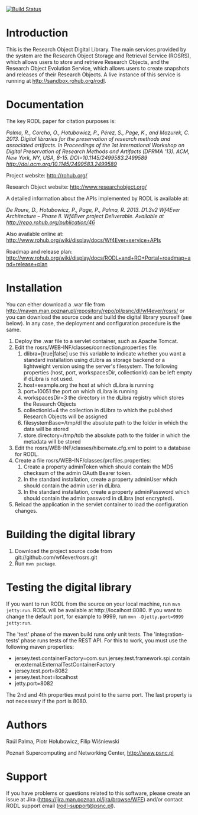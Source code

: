 [![Build Status](https://buildhive.cloudbees.com/job/wf4ever/job/rodl/badge/icon)](https://buildhive.cloudbees.com/job/wf4ever/job/rodl/)

Introduction
============

This is the Research Object Digital Library. The main services provided by the system 
are the  Research Object Storage and Retrieval Service (ROSRS), which allows users to 
store and retrieve Research Objects, and the Research Object Evolution Service, which 
allows users to create snapshots and releases of their Research Objects.
A live instance of this service is running at http://sandbox.rohub.org/rodl.

Documentation
=============

The key RODL paper for citation purposes is:

*Palma, R., Corcho, O., Hotubowicz, P., Pérez, S., Page, K., and Mazurek, C. 2013. Digital libraries for the preservation of research methods and associated artifacts. In Proceedings of the 1st International Workshop on Digital Preservation of Research Methods and Artifacts (DPRMA '13). ACM, New York, NY, USA, 8-15. DOI=10.1145/2499583.2499589 http://doi.acm.org/10.1145/2499583.2499589*

Project website: http://rohub.org/

Research Object website: http://www.researchobject.org/

A detailed information about the APIs implemented by RODL is available at:

*De Roure, D., Hotubowicz, P., Page, P., Palma, R. 2013. D1.3v2 Wf4Ever Architecture – Phase II. Wf4Ever project Deliverable. Available at http://repo.rohub.org/publication/46*

Also available online at: http://www.rohub.org/wiki/display/docs/Wf4Ever+service+APIs

Roadmap and release plan: http://www.rohub.org/wiki/display/docs/RODL+and+RO+Portal+roadmap+and+release+plan

Installation
============

You can either download a .war file from http://maven.man.poznan.pl/repository/repo/pl/psnc/dl/wf4ever/rosrs/ 
or you can download the source code and build the digital library yourself (see below). In any case, the deployment
and configuration procedure is the same.

1. Deploy the .war file to a servlet container, such as Apache Tomcat.
2. Edit the rosrs/WEB-INF/classes/connection.properties file:
	1. dlibra=[true|false] use this variable to indicate whether you want a standard installation
	using dLibra as storage backend or a lightweight version using the server's filesystem. 
	The following properties (host, port, workspacesDir, collectionId) can be left empty if
	dLibra is not used.
	2. host=example.org the host at which dLibra is running 
	3. port=10051 the port on which dLibra is running
	4. workspacesDir=3 the directory in the dLibra registry which stores the Research Objects
	5. collectionId=4 the collection in dLibra to which the published Research Objects will be assigned
	6. filesystemBase=/tmp/dl the absolute path to the folder in which the data will be stored
	7. store.directory=/tmp/tdb the absolute path to the folder in which the metadata will be stored
3. Edit the rosrs/WEB-INF/classes/hibernate.cfg.xml to point to a database for RODL.
4. Create a file rosrs/WEB-INF/classes/profiles.properties:
	1. Create a property adminToken which should contain the MD5 checksum of the admin OAuth Bearer token.
	2. In the standard installation, create a property adminUser which should contain the admin user in dLibra.
	3. In the standard installation, create a property adminPassword which should contain the admin password in dLibra (not encrypted).
5. Reload the application in the servlet container to load the configuration changes.


Building the digital library
============================

1. Download the project source code from git://github.com/wf4ever/rosrs.git
2. Run `mvn package`.


Testing the digital library
===========================

If you want to run RODL from the source on your local machine, run `mvn jetty:run`. RODL will be available at http://localhost:8080.
If you want to change the default port, for example to 9999, run `mvn -Djetty.port=9999 jetty:run`. 

The 'test' phase of the maven build runs only unit tests. The 'integration-tests' phase runs tests of the REST API. For this to work,
you must use the following maven properties:
* jersey.test.containerFactory=com.sun.jersey.test.framework.spi.container.external.ExternalTestContainerFactory
* jersey.test.port=8082
* jersey.test.host=localhost
* jetty.port=8082

The 2nd and 4th properties must point to the same port. The last property is not necessary if the port is 8080.  


Authors
=======

Raúl Palma, Piotr Hołubowicz, Filip Wiśniewski

Poznań Supercomputing and Networking Center, http://www.psnc.pl

Support
=======
If you have problems or questions related to this software, please create an issue at Jira (https://jira.man.poznan.pl/jira/browse/WFE) 
and/or contact RODL support email (rodl-support@psnc.pl).
